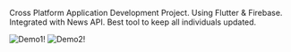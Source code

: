 Cross Platform Application Development Project.
Using Flutter & Firebase.
Integrated with News API.
Best tool to keep all individuals updated.

![Demo1!](newsapp/assets/images/demo1.png)
![Demo2!](newsapp/assets/images/demo2.png)
